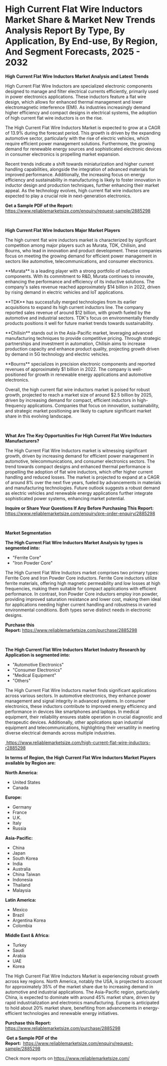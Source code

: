 <p><h1>High Current Flat Wire Inductors Market Share & Market New Trends Analysis Report By Type, By Application, By End-use, By Region, And Segment Forecasts, 2025 - 2032</h1></p><p><strong>High Current Flat Wire Inductors Market Analysis and Latest Trends</strong></p>
<p><p>High Current Flat Wire Inductors are specialized electronic components designed to manage and filter electrical currents efficiently, primarily used in power electronics applications. These inductors feature a flat wire design, which allows for enhanced thermal management and lower electromagnetic interference (EMI). As industries increasingly demand higher efficiency and compact designs in electrical systems, the adoption of high current flat wire inductors is on the rise.</p><p>The High Current Flat Wire Inductors Market is expected to grow at a CAGR of 13.9% during the forecast period. This growth is driven by the expanding automotive sector, particularly with the rise of electric vehicles, which require efficient power management solutions. Furthermore, the growing demand for renewable energy sources and sophisticated electronic devices in consumer electronics is propelling market expansion. </p><p>Recent trends indicate a shift towards miniaturization and higher current handling capabilities, alongside the integration of advanced materials for improved performance. Additionally, the increasing focus on energy efficiency and sustainability in manufacturing is likely to foster innovation in inductor design and production techniques, further enhancing their market appeal. As the technology evolves, high current flat wire inductors are expected to play a crucial role in next-generation electronics.</p></p>
<p><strong>Get a Sample PDF of the Report:&nbsp;</strong> <a href="https://www.reliablemarketsize.com/enquiry/request-sample/2885298?utm_campaign=3073&utm_medium=2&utm_source=Github&utm_content=ia&utm_term=13032025&utm_id=high-current-flat-wire-inductors">https://www.reliablemarketsize.com/enquiry/request-sample/2885298</a></p>
<p>&nbsp;</p>
<p><strong>High Current Flat Wire Inductors Major Market Players</strong></p>
<p><p>The high current flat wire inductors market is characterized by significant competition among major players such as Murata, TDK, Chilisin, and Bourns, who lead in innovation and product development. These companies focus on meeting the growing demand for efficient power management in sectors like automotive, telecommunications, and consumer electronics.</p><p>**Murata** is a leading player with a strong portfolio of inductive components. With its commitment to R&D, Murata continues to innovate, enhancing the performance and efficiency of its inductive solutions. The company's sales revenue reached approximately $14 billion in 2022, driven by rising demand in electric vehicles and IoT applications.</p><p>**TDK** has successfully merged technologies from its earlier acquisitions to expand its high current inductors line. The company reported sales revenue of around $12 billion, with growth fueled by the automotive and industrial sectors. TDK's focus on environmentally friendly products positions it well for future market trends towards sustainability.</p><p>**Chilisin** stands out in the Asia-Pacific market, leveraging advanced manufacturing techniques to provide competitive pricing. Through strategic partnerships and investment in automation, Chilisin aims to increase production capacity and enhance product quality, projecting growth driven by demand in 5G technology and electric vehicles.</p><p>**Bourns** specializes in precision electronic components and reported revenues of approximately $1 billion in 2022. The company is well-positioned for growth in renewable energy applications and automotive electronics.</p><p>Overall, the high current flat wire inductors market is poised for robust growth, projected to reach a market size of around $2.5 billion by 2025, driven by increasing demand for compact, efficient inductors in high-frequency applications. Companies that focus on innovation, sustainability, and strategic market positioning are likely to capture significant market share in this evolving landscape.</p></p>
<p>&nbsp;</p>
<p><strong>What Are The Key Opportunities For High Current Flat Wire Inductors Manufacturers?</strong></p>
<p><p>The High Current Flat Wire Inductors market is witnessing significant growth, driven by increasing demand for efficient power management in automotive, telecommunications, and consumer electronics sectors. The trend towards compact designs and enhanced thermal performance is propelling the adoption of flat wire inductors, which offer higher current handling and reduced losses. The market is projected to expand at a CAGR of around 8% over the next five years, fueled by advancements in materials and manufacturing technologies. Future outlook suggests a robust demand as electric vehicles and renewable energy applications further integrate sophisticated power systems, enhancing market potential.</p></p>
<p><strong>Inquire or Share Your Questions If Any Before Purchasing This Report:</strong> <a href="https://www.reliablemarketsize.com/enquiry/pre-order-enquiry/2885298?utm_campaign=3073&utm_medium=2&utm_source=Github&utm_content=ia&utm_term=13032025&utm_id=high-current-flat-wire-inductors">https://www.reliablemarketsize.com/enquiry/pre-order-enquiry/2885298</a></p>
<p>&nbsp;</p>
<p><strong>Market Segmentation</strong></p>
<p><strong>The High Current Flat Wire Inductors Market Analysis by types is segmented into:</strong></p>
<p><ul><li>"Ferrite Core"</li><li>"Iron Powder Core"</li></ul></p>
<p><p>The High Current Flat Wire Inductors market comprises two primary types: Ferrite Core and Iron Powder Core inductors. Ferrite Core inductors utilize ferrite materials, offering high magnetic permeability and low losses at high frequencies, making them suitable for compact applications with efficient performance. In contrast, Iron Powder Core inductors employ iron powder, providing improved saturation resistance and lower cost, making them ideal for applications needing higher current handling and robustness in varied environmental conditions. Both types serve distinct needs in electronic designs.</p></p>
<p><strong>Purchase this Report:&nbsp;</strong><a href="https://www.reliablemarketsize.com/purchase/2885298?utm_campaign=3073&utm_medium=2&utm_source=Github&utm_content=ia&utm_term=13032025&utm_id=high-current-flat-wire-inductors">https://www.reliablemarketsize.com/purchase/2885298</a></p>
<p>&nbsp;</p>
<p><strong>The High Current Flat Wire Inductors Market Industry Research by Application is segmented into:</strong></p>
<p><ul><li>"Automotive Electronics"</li><li>"Consumer Electronics"</li><li>"Medical Equipment"</li><li>"Others"</li></ul></p>
<p><p>The High Current Flat Wire Inductors market finds significant applications across various sectors. In automotive electronics, they enhance power management and signal integrity in advanced systems. In consumer electronics, these inductors contribute to improved energy efficiency and performance in devices like smartphones and laptops. In medical equipment, their reliability ensures stable operation in crucial diagnostic and therapeutic devices. Additionally, other applications span industrial equipment and telecommunications, highlighting their versatility in meeting diverse electrical demands across multiple industries.</p></p>
<p><a href="https://www.reliablemarketsize.com/high-current-flat-wire-inductors-r2885298?utm_campaign=3073&utm_medium=2&utm_source=Github&utm_content=ia&utm_term=13032025&utm_id=high-current-flat-wire-inductors">&nbsp;https://www.reliablemarketsize.com/high-current-flat-wire-inductors-r2885298</a></p>
<p><strong>In terms of Region, the High Current Flat Wire Inductors Market Players available by Region are:</strong></p>
<p>
    <p> <strong> North America: </strong>
        <ul>
            <li>United States</li>
            <li>Canada</li>
        </ul>
        </p> 
    <p> <strong> Europe: </strong>
        <ul>
            <li>Germany</li>
            <li>France</li>
            <li>U.K.</li>
            <li>Italy</li>
            <li>Russia</li>
        </ul>
        </p> 
    <p> <strong> Asia-Pacific: </strong>
        <ul>
            <li>China</li>
            <li>Japan</li>
            <li>South Korea</li>
            <li>India</li>
            <li>Australia</li>
            <li>China Taiwan</li>
            <li>Indonesia</li>
            <li>Thailand</li>
            <li>Malaysia</li>
        </ul>
        </p> 
    <p> <strong> Latin America: </strong>
        <ul>
            <li>Mexico</li>
            <li>Brazil</li>
            <li>Argentina Korea</li>
            <li>Colombia</li>
        </ul>
        </p> 
    <p> <strong> Middle East & Africa: </strong>
        <ul>
            <li>Turkey</li>
            <li>Saudi</li>
            <li>Arabia</li>
            <li>UAE</li>
            <li>Korea</li>
        </ul>
    </p>
    </p>
<p><p>The High Current Flat Wire Inductors Market is experiencing robust growth across key regions. North America, notably the USA, is projected to account for approximately 35% of the market share due to increasing demand in automotive and industrial applications. The Asia-Pacific region, particularly China, is expected to dominate with around 45% market share, driven by rapid industrialization and electronics manufacturing. Europe is anticipated to hold about 20% market share, benefiting from advancements in energy-efficient technologies and renewable energy initiatives.</p></p>
<p><strong>Purchase this Report: </strong><a href="https://www.reliablemarketsize.com/purchase/2885298?utm_campaign=3073&utm_medium=2&utm_source=Github&utm_content=ia&utm_term=13032025&utm_id=high-current-flat-wire-inductors">https://www.reliablemarketsize.com/purchase/2885298</a></p>
<p>&nbsp;<strong>Get a Sample PDF of the Report:&nbsp;&nbsp;</strong><a href="https://www.reliablemarketsize.com/enquiry/request-sample/2885298?utm_campaign=3073&utm_medium=2&utm_source=Github&utm_content=ia&utm_term=13032025&utm_id=high-current-flat-wire-inductors">https://www.reliablemarketsize.com/enquiry/request-sample/2885298</a></p>
<p><strong></strong></p>
<p>Check more reports on <a href="https://www.reliablemarketsize.com/?utm_campaign=3073&utm_medium=2&utm_source=Github&utm_content=ia&utm_term=13032025&utm_id=high-current-flat-wire-inductors">https://www.reliablemarketsize.com/</a></p>